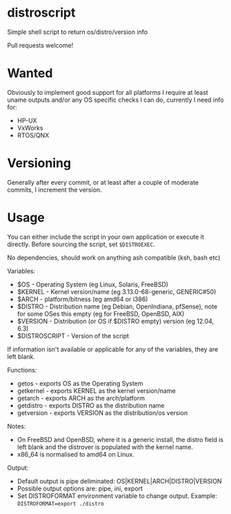 distroscript
============

Simple shell script to return os/distro/version info

Pull requests welcome!

Wanted
======

Obviously to implement good support for all platforms I require at least uname outputs and/or any OS specific checks I can do, currently I need info for:

* HP-UX
* VxWorks
* RTOS/QNX

Versioning
========

Generally after every commit, or at least after a couple of moderate commits, I increment the version.

Usage
=====

You can either include the script in your own application or execute it directly.
Before sourcing the script, set `$DISTROEXEC`.

No dependencies, should work on anything ash compatible (ksh, bash etc)

Variables:
 * $OS           - Operating System (eg Linux, Solaris, FreeBSD)
 * $KERNEL       - Kernel version/name (eg 3.13.0-68-generic, GENERIC#50)
 * $ARCH         - platform/bitness (eg amd64 or i386)
 * $DISTRO       - Distribution name (eg Debian, OpenIndiana, pfSense), note for some OSes this empty (eg for FreeBSD, OpenBSD, AIX)
 * $VERSION      - Distribution (or OS if $DISTRO empty) version (eg 12.04, 6.3)
 * $DISTROSCRIPT - Version of the script

If information isn't available or applicable for any of the variables, they are left blank.

Functions:
 * getos         - exports OS as the Operating System
 * getkernel     - exports KERNEL as the kernel version/name
 * getarch       - exports ARCH as the arch/platform
 * getdistro     - exports DISTRO as the distribution name
 * getversion    - exports VERSION as the distribution/os version

Notes:
 * On FreeBSD and OpenBSD, where it is a generic install, the distro field is left blank and the distrover is populated with the kernel name.
 * x86_64 is normalised to amd64 on Linux.

Output:
 * Default output is pipe deliminated: OS|KERNEL|ARCH|DISTRO|VERSION
 * Possible output options are: pipe, ini, export
 * Set DISTROFORMAT environment variable to change output. Example: `DISTROFORMAT=export ./distro`
